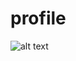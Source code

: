 # profile

![alt text](https://raw.githubusercontent.com/username/projectname/branch/path/to/img.png)
